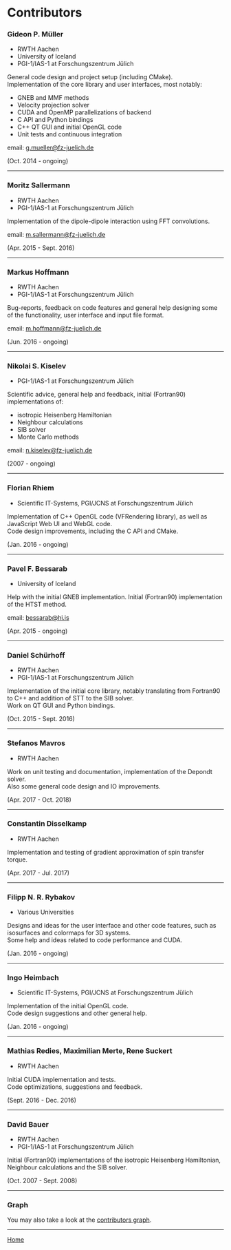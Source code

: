# Contributors

### Gideon P. Müller
* RWTH Aachen
* University of Iceland
* PGI-1/IAS-1 at Forschungszentrum Jülich

General code design and project setup (including CMake).<br />
Implementation of the core library and user interfaces, most notably:
- GNEB and MMF methods
- Velocity projection solver
- CUDA and OpenMP parallelizations of backend
- C API and Python bindings
- C++ QT GUI and initial OpenGL code
- Unit tests and continuous integration

email: g.mueller@fz-juelich.de

(Oct. 2014 - ongoing)

-----------------


### Moritz Sallermann
* RWTH Aachen
* PGI-1/IAS-1 at Forschungszentrum Jülich

Implementation of the dipole-dipole interaction using FFT convolutions.

email: m.sallermann@fz-juelich.de

(Apr. 2015 - Sept. 2016)

-----------------


### Markus Hoffmann
* RWTH Aachen
* PGI-1/IAS-1 at Forschungszentrum Jülich

Bug-reports, feedback on code features and general help designing some of the
functionality, user interface and input file format.

email: m.hoffmann@fz-juelich.de

(Jun. 2016 - ongoing)

-----------------


### Nikolai S. Kiselev
* PGI-1/IAS-1 at Forschungszentrum Jülich

Scientific advice, general help and feedback, initial (Fortran90) implementations of:
- isotropic Heisenberg Hamiltonian
- Neighbour calculations
- SIB solver
- Monte Carlo methods

email: n.kiselev@fz-juelich.de

(2007 - ongoing)

-----------------


### Florian Rhiem
* Scientific IT-Systems, PGI/JCNS at Forschungszentrum Jülich

Implementation of C++ OpenGL code (VFRendering library),
as well as JavaScript Web UI and WebGL code.<br />
Code design improvements, including the C API and CMake. 

(Jan. 2016 - ongoing)

-----------------


### Pavel F. Bessarab
* University of Iceland

Help with the initial GNEB implementation.
Initial (Fortran90) implementation of the HTST method.

email: bessarab@hi.is

(Apr. 2015 - ongoing)

-----------------


### Daniel Schürhoff
* RWTH Aachen
* PGI-1/IAS-1 at Forschungszentrum Jülich

Implementation of the initial core library, notably translating
from Fortran90 to C++ and addition of STT to the SIB solver.<br />
Work on QT GUI and Python bindings.

(Oct. 2015 - Sept. 2016)

-----------------


### Stefanos Mavros
* RWTH Aachen

Work on unit testing and documentation, implementation of the Depondt solver.<br />
Also some general code design and IO improvements.

(Apr. 2017 - Oct. 2018)

-----------------


### Constantin Disselkamp
* RWTH Aachen

Implementation and testing of gradient approximation of spin transfer torque.

(Apr. 2017 - Jul. 2017)

-----------------


### Filipp N. R. Rybakov
* Various Universities

Designs and ideas for the user interface and other code features,
such as isosurfaces and colormaps for 3D systems.<br />
Some help and ideas related to code performance and CUDA.

(Jan. 2016 - ongoing)

-----------------


### Ingo Heimbach
* Scientific IT-Systems, PGI/JCNS at Forschungszentrum Jülich

Implementation of the initial OpenGL code.<br />
Code design suggestions and other general help.

(Jan. 2016 - ongoing)

-----------------


### Mathias Redies, Maximilian Merte, Rene Suckert
* RWTH Aachen

Initial CUDA implementation and tests.<br />
Code optimizations, suggestions and feedback.

(Sept. 2016 - Dec. 2016)

-----------------


### David Bauer
* RWTH Aachen
* PGI-1/IAS-1 at Forschungszentrum Jülich

Initial (Fortran90) implementations of the isotropic Heisenberg Hamiltonian,
Neighbour calculations and the SIB solver.

(Oct. 2007 - Sept. 2008)

-----------------


### Graph
You may also take a look at the [contributors graph][1].


[1]: https://github.com/spirit-code/spirit/graphs/contributors



---

[Home](Readme.md)